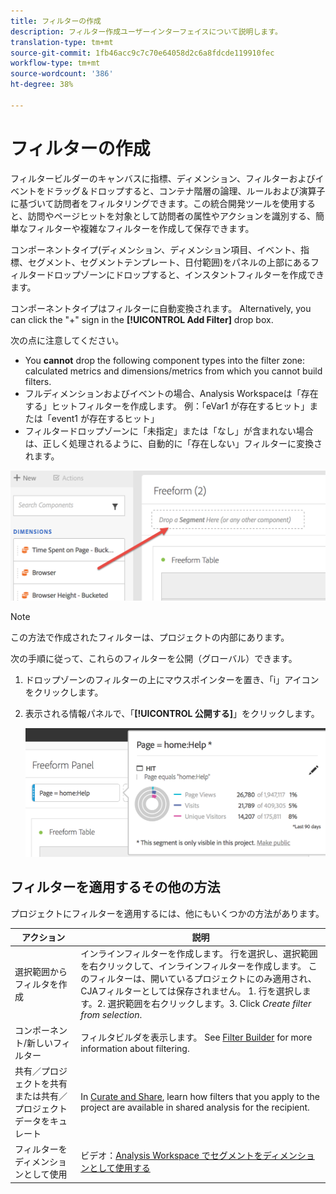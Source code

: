 ```yaml
---
title: フィルターの作成
description: フィルター作成ユーザーインターフェイスについて説明します。
translation-type: tm+mt
source-git-commit: 1fb46acc9c7c70e64058d2c6a8fdcde119910fec
workflow-type: tm+mt
source-wordcount: '386'
ht-degree: 38%

---
```



# フィルターの作成

フィルタービルダーのキャンバスに指標、ディメンション、フィルターおよびイベントをドラッグ＆ドロップすると、コンテナ階層の論理、ルールおよび演算子に基づいて訪問者をフィルタリングできます。この統合開発ツールを使用すると、訪問やページヒットを対象として訪問者の属性やアクションを識別する、簡単なフィルターや複雑なフィルターを作成して保存できます。

コンポーネントタイプ(ディメンション、ディメンション項目、イベント、指標、セグメント、セグメントテンプレート、日付範囲)をパネルの上部にあるフィルタードロップゾーンにドロップすると、インスタントフィルターを作成できます。

コンポーネントタイプはフィルターに自動変換されます。 Alternatively, you can click the &quot;+&quot; sign in the **[!UICONTROL Add Filter]** drop box.

次の点に注意してください。

* You **cannot** drop the following component types into the filter zone: calculated metrics and dimensions/metrics from which you cannot build filters.
* フルディメンションおよびイベントの場合、Analysis Workspaceは「存在する」ヒットフィルターを作成します。 例：「eVar1 が存在するヒット」または「event1 が存在するヒット」
* フィルタードロップゾーンに「未指定」または「なし」が含まれない場合は、正しく処理されるように、自動的に「存在しない」フィルターに変換されます。

![](assets/segment-dropzone.png)

>[!NOTE]
>
>この方法で作成されたフィルターは、プロジェクトの内部にあります。

次の手順に従って、これらのフィルターを公開（グローバル）できます。

1. ドロップゾーンのフィルターの上にマウスポインターを置き、「i」アイコンをクリックします。
1. 表示される情報パネルで、「**[!UICONTROL 公開する]**」をクリックします。

   ![](assets/segment-info.png)

## フィルターを適用するその他の方法

プロジェクトにフィルターを適用するには、他にもいくつかの方法があります。

| アクション | 説明 |
|--- |--- |
| 選択範囲からフィルタを作成 | インラインフィルターを作成します。 行を選択し、選択範囲を右クリックして、インラインフィルターを作成します。 このフィルターは、開いているプロジェクトにのみ適用され、CJAフィルターとしては保存されません。 1. 行を選択します。2. 選択範囲を右クリックします。3. Click *Create filter from selection*. |
| コンポーネント/新しいフィルター | フィルタビルダを表示します。 See [Filter Builder](https://docs.adobe.com/content/help/ja-JP/analytics/components/segmentation/segmentation-workflow/seg-build.html) for more information about filtering. |
| 共有／プロジェクトを共有または共有／プロジェクトデータをキュレート | In [Curate and Share](https://docs.adobe.com/content/help/ja-JP/analytics/analyze/analysis-workspace/curate-share/curate.html#concept_4A9726927E7C44AFA260E2BB2721AFC6), learn how filters that you apply to the project are available in shared analysis for the recipient. |
| フィルターをディメンションとして使用 | ビデオ：[Analysis Workspace でセグメントをディメンションとして使用する](https://www.youtube.com/watch?v=WmSdReKTWto&amp;list=PL2tCx83mn7GuNnQdYGOtlyCu0V5mEZ8sS&amp;index=39) |
